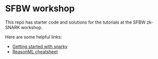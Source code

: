 # SFBW workshop

This repo has starter code and solutions for the tutorials at the SFBW zk-SNARK workshop.

Here are some helpful links:

- [Getting started with snarky]()
- [ReasonML cheatsheet](https://reasonml.github.io/docs/en/syntax-cheatsheet)

